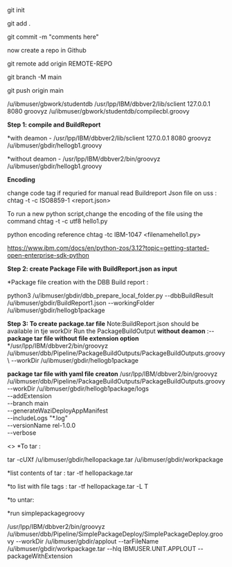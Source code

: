git init

git add .

git commit -m "comments here"

now create a repo in Github

git remote add origin REMOTE-REPO

git branch -M main

git push origin main

/u/ibmuser/gbwork/studentdb
/usr/lpp/IBM/dbbver2/lib/sclient 127.0.0.1 8080 groovyz  /u/ibmuser/gbwork/studentdb/compilecbl.groovy

**Step 1: compile and BuildReport**

 *with deamon - /usr/lpp/IBM/dbbver2/lib/sclient 127.0.0.1 8080 groovyz /u/ibmuser/gbdir/hellogb1.groovy
 
  *without deamon - /usr/lpp/IBM/dbbver2/bin/groovyz /u/ibmuser/gbdir/hellogb1.groovy
  
**Encoding**

change code tag if requried for manual read Buildreport Json file on uss : chtag -t -c ISO8859-1 <report.json>

To run a new python script,change the encoding of the file using the command   chtag -t -c utf8 hello1.py

python encoding reference chtag -tc IBM-1047 <filenamehello1.py>

https://www.ibm.com/docs/en/python-zos/3.12?topic=getting-started-open-enterprise-sdk-python 

**Step 2: create Package File with BuildReport.json as input**

*Package file creation with the DBB Build report :

python3 /u/ibmuser/gbdir/dbb_prepare_local_folder.py --dbbBuildResult /u/ibmuser/gbdir/BuildReport1.json               --workingFolder /u/ibmuser/gbdir/hellogb1package

**Step 3: To create package.tar file**
Note:BuildReport.json should be available in tje workDir
Run the PackageBuildOutput **without deamon** :-- 
**package tar file without file extension option** 
*/usr/lpp/IBM/dbbver2/bin/groovyz  /u/ibmuser/dbb/Pipeline/PackageBuildOutputs/PackageBuildOutputs.groovy \ --workDir /u/ibmuser/gbdir/hellogb1package

**package tar file with yaml file creaton**
/usr/lpp/IBM/dbbver2/bin/groovyz /u/ibmuser/dbb/Pipeline/PackageBuildOutputs/PackageBuildOutputs.groovy \
      --workDir /u/ibmuser/gbdir/hellogb1package/logs  \
      --addExtension \
      --branch main \
      --generateWaziDeployAppManifest  \
      --includeLogs "*.log"  \
      --versionName rel-1.0.0 \
      --verbose

<<Error in this step>>
*To tar :

tar -cUXf /u/ibmuser/gbdir/hellopackage.tar  /u/ibmuser/gbdir/workpackage

*list contents of tar : tar -tf hellopackage.tar 

*to list with file tags : tar -tf hellopackage.tar -L T

*to untar:

*run simplepackagegroovy

/usr/lpp/IBM/dbbver2/bin/groovyz  /u/ibmuser/dbb/Pipeline/SimplePackageDeploy/SimplePackageDeploy.groovy --workDir /u/ibmuser/gbdir/applout --tarFileName /u/ibmuser/gbdir/workpackage.tar --hlq IBMUSER.UNIT.APPLOUT --packageWithExtension



